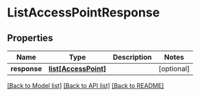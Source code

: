 # ListAccessPointResponse

## Properties
Name | Type | Description | Notes
------------ | ------------- | ------------- | -------------
**response** | [**list[AccessPoint]**](AccessPoint.md) |  | [optional] 

[[Back to Model list]](../README.md#documentation-for-models) [[Back to API list]](../README.md#documentation-for-api-endpoints) [[Back to README]](../README.md)


